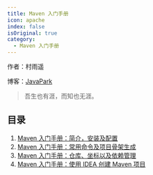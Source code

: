 ```yaml
---
title: Maven 入门手册
icon: apache
index: false
isOriginal: true
category:
  - Maven 入门手册
---
```


作者：村雨遥

博客：[JavaPark](https://cunyu1943.github.io/JavaPark)

>   吾生也有涯，而知也无涯。

## 目录

1. [Maven 入门手册：简介，安装及配置](2022-01-01-maven-intro-install.md)
2. [Maven 入门手册：常用命令及项目骨架生成](2022-01-02-maven-command-skeleton.md)
3. [Maven 入门手册：仓库、坐标以及依赖管理](2022-01-03-maven-warehouse-dependency.md)
4. [Maven 入门手册：使用 IDEA 创建 Maven 项目](2022-01-04-maven-project-with-idea.md)


